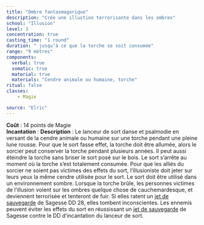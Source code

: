 ```yaml
---
title: "Ombre fantasmagorique"
description: "Crée une illustion terrorisante dans les ombres"
school: "Illusion"
level: 3
concentration: true
casting_time: "1 round"
duration: " jusqu’à ce que la torche se soit consumée"
range: "9 mètres"
components:
  verbal: true
  somatic: true
  material: true
  materials: "Cendre animale ou humaine, torche"
ritual: false
classes:
    - Magie

source: "Elric"
---
```

**Coût** : 14 points de Magie  
**Incantation** : 
**Description** : Le lanceur de sort danse et psalmodie en versant de la cendre animale ou humaine sur une torche pendant une pleine lune rousse. Pour que le sort fasse effet, la torche doit être allumée, alors le sorcier peut conserver la torche pendant plusieurs années. Il peut aussi éteindre la torche sans briser le sort posé sur le bois. Le sort s’arrête au moment où la torche s’est totalement consumée. Pour que les alliés du sorcier ne soient pas victimes des effets du sort, l’illusioniste doit jeter sur leurs yeux la même cendre utilisée pour le sort. Le sort doit être utilisé dans un environnement sombre. Lorsque la torche brûle, les personnes victimes de l’illusion voient sur les ombres quelque chose de cauchemardesque, et deviennent terrorisée et tenteront de fuir. Si elles ratent un [jet de sauvegarde](/utiliser-les-caracteristiques/#jets-de-sauvegarde) de Sagesse DD 28, elles tombent inconscientes. Les ennemis peuvent éviter les effets du sort en réussissant un [jet de sauvegarde](/utiliser-les-caracteristiques/#jets-de-sauvegarde) de Sagesse contre le DD d’incantation du lanceur de sort.   
